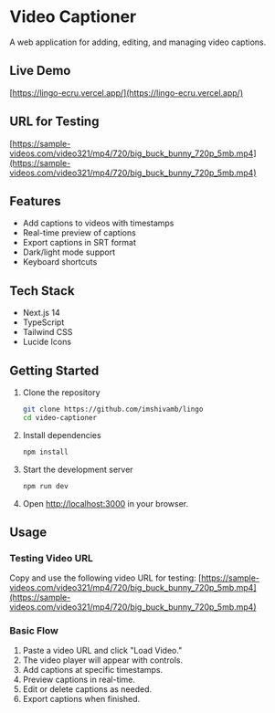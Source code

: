 # Video Captioner

A web application for adding, editing, and managing video captions.

## Live Demo
[https://lingo-ecru.vercel.app/](https://lingo-ecru.vercel.app/)

## URL for Testing
[https://sample-videos.com/video321/mp4/720/big_buck_bunny_720p_5mb.mp4](https://sample-videos.com/video321/mp4/720/big_buck_bunny_720p_5mb.mp4)

## Features
- Add captions to videos with timestamps
- Real-time preview of captions
- Export captions in SRT format
- Dark/light mode support
- Keyboard shortcuts

## Tech Stack
- Next.js 14
- TypeScript
- Tailwind CSS
- Lucide Icons

## Getting Started

1. Clone the repository
   ```bash
   git clone https://github.com/imshivamb/lingo
   cd video-captioner
   ```

2. Install dependencies
   ```bash
   npm install
   ```

3. Start the development server
   ```bash
   npm run dev
   ```

4. Open [http://localhost:3000](http://localhost:3000) in your browser.

## Usage

### Testing Video URL
Copy and use the following video URL for testing:
[https://sample-videos.com/video321/mp4/720/big_buck_bunny_720p_5mb.mp4](https://sample-videos.com/video321/mp4/720/big_buck_bunny_720p_5mb.mp4)

### Basic Flow

1. Paste a video URL and click "Load Video."
2. The video player will appear with controls.
3. Add captions at specific timestamps.
4. Preview captions in real-time.
5. Edit or delete captions as needed.
6. Export captions when finished.
